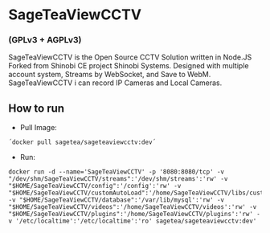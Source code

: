 # SageTeaViewCCTV 
### (GPLv3 + AGPLv3)

SageTeaViewCCTV is the Open Source CCTV Solution written in Node.JS Forked from Shinobi CE project Shinobi Systems. Designed with multiple account system, Streams by WebSocket, and Save to WebM. SageTeaViewCCTV i can record IP Cameras and Local Cameras.

## How to run

- Pull Image:

```console
´docker pull sagetea/sageteaviewcctv:dev´
```

- Run:

```console
docker run -d --name='SageTeaViewCCTV' -p '8080:8080/tcp' -v "/dev/shm/SageTeaViewCCTV/streams":'/dev/shm/streams':'rw' -v "$HOME/SageTeaViewCCTV/config":'/config':'rw' -v "$HOME/SageTeaViewCCTV/customAutoLoad":'/home/SageTeaViewCCTV/libs/customAutoLoad':'rw' -v "$HOME/SageTeaViewCCTV/database":'/var/lib/mysql':'rw' -v "$HOME/SageTeaViewCCTV/videos":'/home/SageTeaViewCCTV/videos':'rw' -v "$HOME/SageTeaViewCCTV/plugins":'/home/SageTeaViewCCTV/plugins':'rw' -v '/etc/localtime':'/etc/localtime':'ro' sagetea/sageteaviewcctv:dev'
```